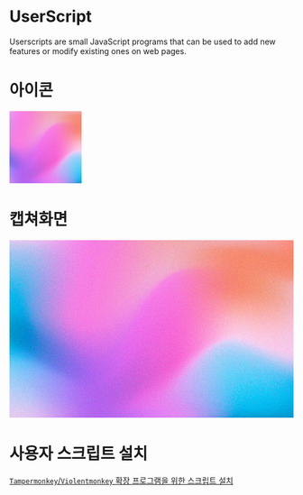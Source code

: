 # UserScript
Userscripts are small JavaScript programs that can be used to add new features or modify existing ones on web pages.

# 아이콘  
![아이콘](./icon.png)

# 캡쳐화면  
![캡쳐화면](./capture.png)

# 사용자 스크립트 설치  
[`Tampermonkey`/`Violentmonkey` 확장 프로그램을 위한 스크립트 설치](script.user.js?raw=true)
